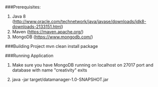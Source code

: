 ###Prerequisites:
1) Java 8 (http://www.oracle.com/technetwork/java/javase/downloads/jdk8-downloads-2133151.html)
2) Maven (https://maven.apache.org/)
3) MongoDB (https://www.mongodb.com/)

###Building Project
mvn clean install package

###Running Application

1) Make sure you have MongoDB running on localhost on 27017 port 
and database with name "creativity" exits

2) java -jar target/datamanager-1.0-SNAPSHOT.jar